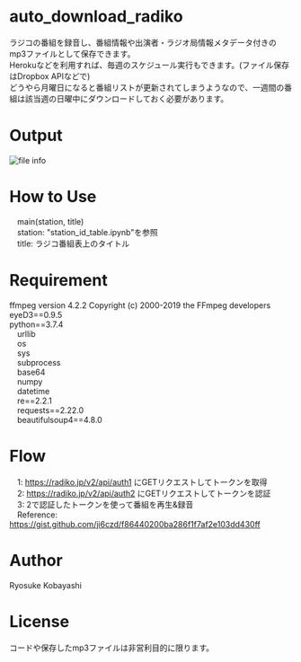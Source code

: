 # auto_download_radiko
ラジコの番組を録音し、番組情報や出演者・ラジオ局情報メタデータ付きのmp3ファイルとして保存できます。<br>
Herokuなどを利用すれば、毎週のスケジュール実行もできます。(ファイル保存はDropbox APIなどで)<br>
どうやら月曜日になると番組リストが更新されてしまうようなので、一週間の番組は該当週の日曜中にダウンロードしておく必要があります。<br>

# Output
![file info](https://user-images.githubusercontent.com/58103830/82830715-74aca580-9ef1-11ea-96cc-82976d919241.png)

# How to Use
&emsp;main(station, title)<br>
&emsp;station: "station_id_table.ipynb"を参照<br>
&emsp;title: ラジコ番組表上のタイトル<br>

# Requirement
ffmpeg version 4.2.2 Copyright (c) 2000-2019 the FFmpeg developers<br>
eyeD3==0.9.5<br>
python==3.7.4<br>
&emsp;urllib<br>
&emsp;os<br>
&emsp;sys<br>
&emsp;subprocess<br>
&emsp;base64<br>
&emsp;numpy<br>
&emsp;datetime<br>
&emsp;re==2.2.1<br>
&emsp;requests==2.22.0<br>
&emsp;beautifulsoup4==4.8.0<br>

# Flow
&emsp;1: https://radiko.jp/v2/api/auth1 にGETリクエストしてトークンを取得<br>
&emsp;2: https://radiko.jp/v2/api/auth2 にGETリクエストしてトークンを認証<br>
&emsp;3: 2で認証したトークンを使って番組を再生&録音<br>
&emsp;Reference: https://gist.github.com/ji6czd/f86440200ba286f1f7af2e103dd430ff<br>


# Author
Ryosuke Kobayashi<br>

# License
コードや保存したmp3ファイルは非営利目的に限ります。<br>
